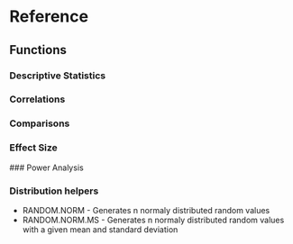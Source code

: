 # Reference

## Functions

### Descriptive Statistics

### Correlations

### Comparisons

### Effect Size

### Power Analysis

### Distribution helpers

- RANDOM.NORM    - Generates n normaly distributed random values 
- RANDOM.NORM.MS  - Generates n normaly distributed random values with a given mean and standard deviation
